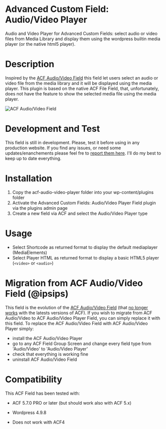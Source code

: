 # Advanced Custom Field: Audio/Video Player
Audio and Video Player for Advanced Custom Fields: select audio or video files from Media Library and display them using the wordpress builtin media player (or the native html5 player). 

# Description
Inspired by the [ACF Audio/Video Field](https://github.com/ipsips/acf-audio-video) this field let users select an audio or video file from the media library and it will be displayed using the media player.
This plugin is based on the native ACF File Field, that, unfortunately, does not have the feature to show the selected media file using the media player.

![ACF Audio/Video Field](https://github.com/ipsips/acf-audio-video/blob/master/acf-audio-video-screencast.gif)

# Development and Test
This field is still in development.
Please, test it before using in any production website.
If you find any issues, or need some updates/enanchements please feel fre to [report them here](https://github.com/virgo79/acf-audio-video-player/issues). I'll do my best to keep up to date everything.

# Installation
1. Copy the acf-audio-video-player folder into your wp-content/plugins folder
2. Activate the Advanced Custom Fields: Audio/Video Player Field plugin via the plugins admin page
3. Create a new field via ACF and select the Audio/Video Player type

# Usage
- Select Shortcode as returned format to display the default mediaplayer (MediaElements)
- Select Player HTML as returned format to display a basic HTML5 player (`<video>` or `<audio>`)

# Migration from ACF Audio/Video Field (@ipsips)
This field is the evolution of the [ACF Audio/Video Field](https://github.com/ipsips/acf-audio-video) (that [no longer works](https://github.com/ipsips/acf-audio-video/issues) with the latests versions of ACF).
If you wish to migrate from ACF Audio/Video to ACF Audio/Video Player Field, you can simply replace it with this field.
To replace the ACF Audio/Video Field with ACF Audio/Video Player simply:
- install the ACF Audio/Video Player
- go to any ACF Field Group Screen and change every field type from 'Audio/Video' to 'Audio/Video Player'
- check that everything is working fine
- uninstall ACF Audio/Video Field

# Compatibility
This ACF Field has been tested with:
- ACF 5.7.0 PRO or later (but should work also with ACF 5.x)
- Wordpress 4.9.8

- Does not work with ACF4

